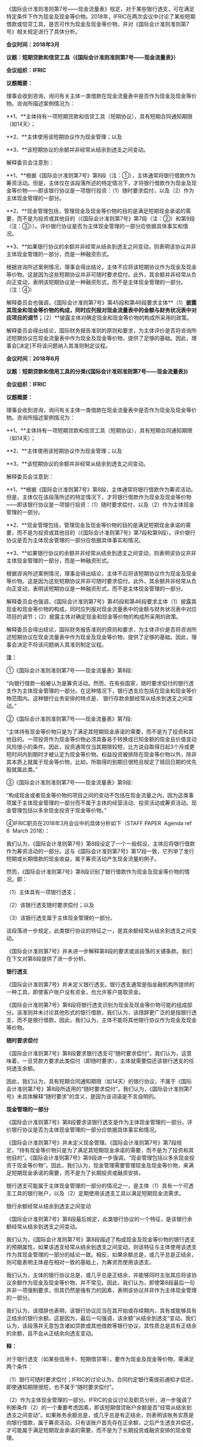 《国际会计准则准则第7号——现金流量表》规定，对于某些银行透支，可在满足特定条件下作为现金及现金等价物。2018年，IFRIC在两次会议中讨论了某些短期借款或信贷工具，是否可作为现金及现金等价物，并对《国际会计准则准则第7号》相关规定进行了具体分析。  

  **会议时间：2018年3月**

**议题：短期贷款和信贷工具（《国际会计准则准则第7号——现金流量表》）**

**会议组织：IFRIC**

**议题概要：**

理事会收到咨询，询问有关主体一类借款在现金流量表中是否作为现金及现金等价物。咨询所描述案例情况为：

  **1、**主体持有一项短期贷款和信贷工具（短期协议），具有短期合同通知期限（如14天）；

**2、**主体使用该短期协议作为现金管理；以及

**3、**该短期协议的余额并非经常从结余到透支之间变动。

  解释委员会注意到：

**1、**根据《国际会计准则第7号》第8段（注：①），主体通常将银行借款作为筹资活动。但是，主体仅在该段落所述的特定情况下，才将银行借款作为现金及现金等价物——即该银行协议是一项银行投资：（1）随时要求偿付，以及（2）作为主体现金管理的一部分。

  **2、**现金管理包括，管理现金及现金等价物的目的是满足短期现金承诺的需要，而不是为投资或其他目的（《国际会计准则第7号》第7段（注：②）和第9段（注：③））。评价银行协议是否为主体现金管理的一部分应依据具体事实和情况。

  **3、**如果银行协议的余额并非经常从结余到透支之间变动，则表明该协议并非主体现金管理的一部分，而是一种融资形式。

  根据咨询所述案例情况，理事会得出结论，主体不应将该短期协议作为现金及现金等价物。这是因为这些短期协议并非可随时要求偿付。此外，其余额并非经常从负向正变动，表明该短期协议是一种融资形式，而不是主体现金管理的一部分。（注：④）

  解释委员会也强调，《国际会计准则第7号》第45段和第46段要求主体**（1）**披露其现金和现金等价物的构成，同时应列报对现金流量表中的金额与财务状况表中对应项目的调节；**（2）**披露主体对确定现金和现金等价物的构成所采用的政策。

  解释委员会得出结论，国际财务报告准则的原则和要求，为主体评价是否将咨询所述短期协议在现金流量表中作为现金及现金等价物，提供了足够的基础。因此，理事会[决定]不将该问题纳入其准则制定议程。

**会议时间：2018年6月**

**议题：短期贷款和信用工具的分类(《国际会计准则准则第7号——现金流量表》)**

**会议组织：IFRIC**

**议题概要：**

理事会收到咨询，询问有关主体一类借款在现金流量表中是否作为现金及现金等价物。咨询所描述案例情况为：

  **1、**主体持有一项短期贷款和信贷工具（短期协议），具有短期合同通知期限（如14天）；

**2、**主体使用该短期协议作为现金管理；以及

**3、**该短期协议的余额并非经常从结余到透支之间变动。

  解释委员会注意到：

**1、**根据《国际会计准则第7号》第8段，主体通常将银行借款作为筹资活动。但是，主体仅在该段落所述的特定情况下，才将银行借款作为现金及现金等价物——即该银行协议是一项银行投资：（1）随时要求偿付，以及（2）作为主体现金管理的一部分。

  **2、**现金管理包括，管理现金及现金等价物的目的是满足短期现金承诺的需要，而不是为投资或其他目的（《国际会计准则第7号》第7段和第9段）。评价银行协议是否为主体现金管理的一部分应依据具体事实和情况。

  **3、**如果银行协议的余额并非经常从结余到透支之间变动，则表明该协议并非主体现金管理的一部分，而是一种融资形式。

  根据咨询所述案例情况，理事会得出结论，主体不应将该短期协议作为现金及现金等价物。这是因为这些短期协议并非可随时要求偿付。此外，其余额并非经常从负向正变动，表明该短期协议是一种融资形式，而不是主体现金管理的一部分。

  解释委员会也强调，《国际会计准则第7号》第45段和第46段要求主体（1）披露其现金和现金等价物的构成，同时应列报对现金流量表中的金额与财务状况表中对应项目的调节；（2）披露主体对确定现金和现金等价物的构成所采用的政策。

  解释委员会得出结论，国际财务报告准则的原则和要求，为主体评价是否将咨询所述短期协议在现金流量表中作为现金及现金等价物，提供了足够的基础。因此，理事会决定不将该问题纳入其准则制定议程。

**注：**

①《国际会计准则准则第7号——现金流量表》第8段:

“向银行借款一般被认为是筹资活动。然而，在有些国家，随时要求偿付的银行透支作为主体现金管理的一部分。在这种情况下，银行透支应包括在现金和现金等价物范围内。这种银行业务安排的特点是， 银行存款余额经常从结余到透支之间变动。”

  ②《国际会计准则准则第7号——现金流量表》第7段:

“主体持有现金等价物只是为了满足其短期现金承诺的需要，而不是为了投资和其他目的。一项投资作为现金等价物必须具备易于转换成已知金额的现金且价值变动风险很小的条件。因此，投资通常仅当其期限较短，比方说自取得日起3个月或更短时间内到期时才被认定为现金等价物。权益投资被排除在现金等价物以外，除非其本质上就属于现金等价物，比如，所取得的到期日很短且规定了赎回日期的优先股就属此类。”
  
③《国际会计准则准则第7号——现金流量表》第9段:

“构成现金或者现金等价物的项目之间的变动不包括在现金流量之内，因为这类事项属于主体现金管理的一部分而不属于主体的经营活动、投资活动或筹资活动。现金管理包括以多余现金投资于现金等价物。”

  ④IFRIC职员在2018年3月会议中的具体分析如下（STAFF PAPER  Agenda ref 6  March 2018）：

我们认为，《国际会计准则第7号》第8段设定了一个一般假设，主体应将银行借款作为筹资活动的一部分。这与《国际会计准则第7号》第17段一致，它列举了发行短期或长期借款的现金收益，属于筹资活动产生现金流量的例子。
 
然而，《国际会计准则第7号》第8段识别了银行借款作为现金及现金等价物的情况。即：

（1）主体具有一项银行透支；

（2）该银行透支随时要求偿付；以及

（3）该银行透支属于主体现金管理的一部分。

  该段落进一步规定，此类银行协议的特征之一，是其余额经常从结余到透支之间变动。

  《国际会计准则第7号》并未进一步解释第8段的要求或该段落的关键条款。我们在下文对第8段提供了进一步分析。

  **银行透支**

《国际会计准则第7号》并未定义银行透支。银行透支通常是指金融机构所提供的一种工具，即使客户账户没有资金，也允许客户提取资金。  

  《国际会计准则第7号》第8段将银行透支识别为现金及现金等价物可能的组成部分。该准则并未讨论其他形式的银行借款，我们认为，该措辞更广泛的是指银行透支，而不是银行借款。因此，我们认为，主体不能将其他银行协议作为现金及现金等价物。

  **随时要求偿付**

《国际会计准则第7号》第8段要求银行透支可“随时要求偿付”。我们认为，这意味着，一旦贷款方要求此类偿付（即随时要求），主体就需要偿还该银行透支的任何透支余额。  

  因此，我们认为，具有短期合同通知期限（如14天）的银行协议，不属于《国际会计准则第7号》第8段所适用的“随时要求偿付”。我们认为，《国际会计准则第7号》未具体解释“随时要求”的含义，是因为该词语是不言自明的。

  **现金管理的一部分**

《国际会计准则第7号》第8段要求该银行透支是作为主体现金管理的一部分。评价银行协议是否为主体现金管理的一部分应依据具体事实和情况。  

  《国际会计准则第7号》并未定义现金管理。《国际会计准则第7号》第7段规定，“持有现金等价物只是为了满足其短期现金承诺的需要，而不是为了投资和其他目的”。《国际会计准则第7号》第9段进一步强调，“现金管理包括以多余现金投资于现金等价物”。因此，我们认为，现金管理需要管理现金及现金等价物，来满足短期现金承诺的需要，而不是为了长期投资或融资安排。
  
银行透支可能属于主体现金管理的一部分的情况之一，是主体（1）具有一个可透支工具的银行账户，以及（2）定期使用该透支工具以满足短期现金流需求。

  银行余额经常从结余到透支之间变动

《国际会计准则第7号》第8段最后规定，此类银行协议的一个特征，是该银行余额经常从结余到透支之间变动。

  我们认为，《国际会计准则第7号》第8段描述了构成现金及现金等价物的银行透支的预期属性。如果该透支经常从结余到透支之间变动，则该特征与主体使用该透支作为其现金管理的一部分的结论一致。相反，如果余额总是，或几乎总是正结余，则可能表明主体是在相对一致的基础上，为筹资而使用该透支。

  我们认为，主体的银行协议总是，或几乎总是正结余，并能够同时主张其应将该协议余额作为现金及现金等价物，并不常见。因此，我们认为，即使第8段最后一句并非一项强制要求，但其仍然是强有力的因素，表明该协议并非作为主体现金管理的一部分。

  我们认为，该措辞也表明，该银行协议应当在其开始或存续期内，具有或能够具有正结余的银行余额。这是因为，最后一句强调，该余额“从结余到透支”变动。我们认为，该段落并无意包含诸如贷款或其他借款等银行协议，其性质总是具有正结余的余额，且不会从正结余向透支变动。

  **释：**

对于银行透支（如某些信用卡、短期借贷等），要作为现金及现金等价物，需满足两个条件：

  （1）银行可随时要求偿付；IFRIC的讨论认为，合同约定银行需提前通知才偿还，即使通知期限很短，也不属于“随时要求偿付”。

  （2）作为主体现金管理的一部分。IFRIC的会议讨论及职员分析，进一步强调了判断条件（2）的一个重要考虑因素，即该短期借贷账户余额是否“经常从结余到透支之间变动”。如果账务余额总是，或几乎总是有正结余，则表明该账务实质是向银行借款，属于筹资活动。只有该账户首先存在正余额，之后产生透支并偿还，才可能属于满足短期现金承诺的需要，而不是为了长期投资或融资安排的现金管理。